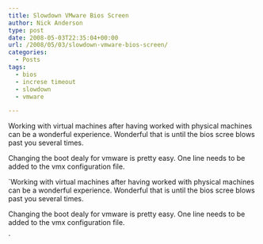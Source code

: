 ```yaml
---
title: Slowdown VMware Bios Screen
author: Nick Anderson
type: post
date: 2008-05-03T22:35:04+00:00
url: /2008/05/03/slowdown-vmware-bios-screen/
categories:
  - Posts
tags:
  - bios
  - increse timeout
  - slowdown
  - vmware

---
```

Working with virtual machines after having worked with physical machines can be a wonderful experience. Wonderful that is until the bios scree blows past you several times.<!--more-->

<!--adsense-->

Changing the boot dealy for vmware is pretty easy. One line needs to be added to the vmx configuration file.
  
`Working with virtual machines after having worked with physical machines can be a wonderful experience. Wonderful that is until the bios scree blows past you several times.<!--more-->

<!--adsense-->

Changing the boot dealy for vmware is pretty easy. One line needs to be added to the vmx configuration file.
  
`